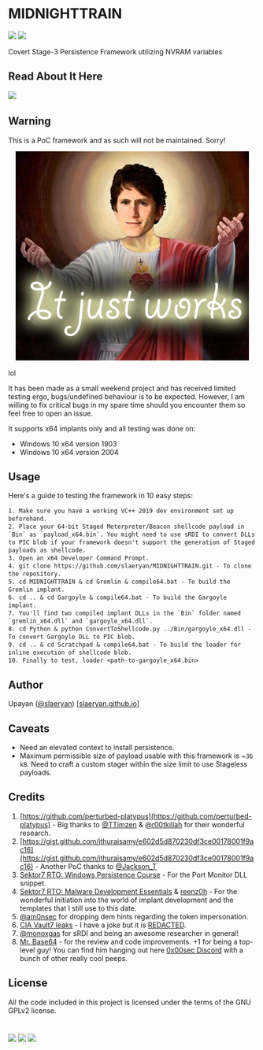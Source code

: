 # MIDNIGHTTRAIN
[![](https://img.shields.io/badge/Category-Persistence-E5A505?style=flat-square)]() [![](https://img.shields.io/badge/Language-C%20%2f%20C++%20%2f%20Python3-E5A505?style=flat-square)]()

Covert Stage-3 Persistence Framework utilizing NVRAM variables

## Read About It Here
[![](https://img.shields.io/badge/MIDNIGHTTRAIN-E5A505?style=flat-square)](https://slaeryan.github.io/posts/midnighttrain.html)

## Warning
This is a PoC framework and as such will not be maintained. Sorry!

<p align="center">
  <img src="itjustworks.jpg">
  <figcaption>lol</figcaption>
</p>

It has been made as a small weekend project and has received limited testing ergo, bugs/undefined behaviour is to be expected. However, I am willing to fix critical bugs in my spare time should you encounter them so feel free to open an issue.

It supports x64 implants only and all testing was done on:
- Windows 10 x64 version 1903
- Windows 10 x64 version 2004

## Usage
Here's a guide to testing the framework in 10 easy steps:

```
1. Make sure you have a working VC++ 2019 dev environment set up beforehand.
2. Place your 64-bit Staged Meterpreter/Beacon shellcode payload in `Bin` as `payload_x64.bin`. You might need to use sRDI to convert DLLs to PIC blob if your framework doesn't support the generation of Staged payloads as shellcode.
3. Open an x64 Developer Command Prompt.
4. git clone https://github.com/slaeryan/MIDNIGHTTRAIN.git - To clone the repository.
5. cd MIDNIGHTTRAIN & cd Gremlin & compile64.bat - To build the Gremlin implant.
6. cd .. & cd Gargoyle & compile64.bat - To build the Gargoyle implant.
7. You'll find two compiled implant DLLs in the `Bin` folder named `gremlin_x64.dll` and `gargoyle_x64.dll`.
8. cd Python & python ConvertToShellcode.py ../Bin/gargoyle_x64.dll - To convert Gargoyle DLL to PIC blob.
9. cd .. & cd Scratchpad & compile64.bat - To build the loader for inline execution of shellcode blob.
10. Finally to test, loader <path-to-gargoyle_x64.bin>
```

## Author
Upayan ([@slaeryan](https://twitter.com/slaeryan)) [[slaeryan.github.io](https://slaeryan.github.io)]

## Caveats
- Need an elevated context to install persistence.
- Maximum permissible size of payload usable with this framework is ~`36 kB`. Need to craft a custom stager within the size limit to use Stageless payloads.

## Credits
1. [https://github.com/perturbed-platypus](https://github.com/perturbed-platypus) - Big thanks to [@TTimzen](https://twitter.com/ttimzen?lang=en) & [@r00tkillah](https://twitter.com/r00tkillah?lang=en) for their wonderful research.
2. [https://gist.github.com/jthuraisamy/e602d5d870230df3ce00178001f9ac16](https://gist.github.com/jthuraisamy/e602d5d870230df3ce00178001f9ac16) - Another PoC thanks to [@Jackson_T](https://twitter.com/jackson_t?lang=en)
3. [Sektor7 RTO: Windows Persistence Course](https://institute.sektor7.net/rto-windows-persistence) - For the Port Monitor DLL snippet.
4. [Sektor7 RTO: Malware Development Essentials](https://institute.sektor7.net/red-team-operator-malware-development-essentials) & [reenz0h](https://twitter.com/reenz0h) - For the wonderful initiation into the world of implant development and the templates that I still use to this date.
5. [@am0nsec](https://twitter.com/am0nsec?lang=en) for dropping dem hints regarding the token impersonation.
6. [CIA Vault7 leaks](https://wikileaks.org/ciav7p1/cms/page_31227915.html) - I have a joke but it is [REDACTED]().
7. [@monoxgas](https://twitter.com/monoxgas?lang=en) for sRDI and being an awesome researcher in general!
8. [Mr. Base64]() - for the review and code improvements. +1 for being a top-level guy! You can find him hanging out here [0x00sec Discord](https://discord.com/invite/c6BHVfn) with a bunch of other really cool peeps.

## License
All the code included in this project is licensed under the terms of the GNU GPLv2 license.

#

[![](https://img.shields.io/badge/slaeryan.github.io-E5A505?style=flat-square)](https://slaeryan.github.io) [![](https://img.shields.io/badge/twitter-@slaeryan-00aced?style=flat-square&logo=twitter&logoColor=white)](https://twitter.com/slaeryan) [![](https://img.shields.io/badge/linkedin-@UpayanSaha-0084b4?style=flat-square&logo=linkedin&logoColor=white)](https://www.linkedin.com/in/upayan-saha-404881192/)
